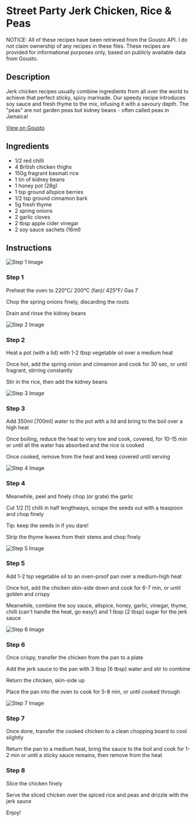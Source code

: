 # Street Party Jerk Chicken, Rice & Peas 

NOTICE: All of these recipes have been retrieved from the Gousto API. I do not claim ownership of any recipes in these files. These recipes are provided for informational purposes only, based on publicly available data from Gousto.

## Description

Jerk chicken recipes usually combine ingredients from all over the world to achieve that perfect sticky, spicy marinade. Our speedy recipe introduces soy sauce and fresh thyme to the mix, infusing it with a savoury depth. The "peas" are not garden peas but kidney beans - often called peas in Jamaica! 

[View on Gousto](https://www.gousto.co.uk/recipes/cookbook/street-party-jerk-chicken-rice-peas)

## Ingredients

- 1/2 red chilli
- 4 British chicken thighs
- 150g fragrant basmati rice
- 1 tin of kidney beans
- 1 honey pot (28g)
- 1 tsp ground allspice berries
- 1/2 tsp ground cinnamon bark  
- 5g fresh thyme
- 2 spring onions
- 2 garlic cloves
- 2 tbsp apple cider vinegar
- 2 soy sauce sachets (16ml)

## Instructions

![Step 1 Image](https://production-media.gousto.co.uk/cms/recipe-step-image/step-1-x200.jpg)

### Step 1

Preheat the oven to 220&deg;C/ 200&deg;C (fan)/ 425&deg;F/ Gas 7


Chop the spring onions finely, discarding the roots


Drain and rinse the kidney beans

![Step 2 Image](https://production-media.gousto.co.uk/cms/recipe-step-image/step-2-x200.jpg)

### Step 2

Heat a pot (with a lid) with 1-2 tbsp vegetable oil over a medium heat


Once&nbsp;hot, add the spring onion and cinnamon and cook for 30 sec, or until fragrant, stirring constantly


Stir in&nbsp;the rice, then add the kidney beans

![Step 3 Image](https://production-media.gousto.co.uk/cms/recipe-step-image/step-3-x200.jpg)

### Step 3

Add&nbsp;350ml <span class="text-danger">[700ml]</span> water to the pot with a lid and bring to the boil over a high heat


Once boiling, reduce the heat to very low and cook, covered, for 10-15 min or until all the water has absorbed and the rice is cooked


Once cooked, remove from the heat and keep covered until serving

![Step 4 Image](https://production-media.gousto.co.uk/cms/recipe-step-image/step-4-x200.jpg)

### Step 4

Meanwhile, peel and finely chop (or grate) the garlic


Cut&nbsp;1/2&nbsp;<span class="text-danger">[1]</span>&nbsp;chilli in half lengthways, scrape the seeds out with a teaspoon and chop finely


Tip: keep the seeds in if you dare!


Strip the thyme leaves from their stems and chop finely

![Step 5 Image](https://production-media.gousto.co.uk/cms/recipe-step-image/step-5-x200.jpg)

### Step 5

Add 1-2 tsp vegetable oil to an oven-proof pan over a medium-high heat


Once&nbsp;hot, add the chicken skin-side down and cook for 6-7 min, or until golden and crispy


Meanwhile,&nbsp;combine the soy sauce, allspice, honey, garlic, vinegar, thyme, chilli (can't handle the heat, go easy!) and 1 tbsp <span class="text-danger">[2 tbsp]</span>&nbsp;sugar for the jerk sauce

![Step 6 Image](https://production-media.gousto.co.uk/cms/recipe-step-image/step-6-x200.jpg)

### Step 6

Once crispy, transfer&nbsp;the chicken from the pan to a plate&nbsp;


Add the jerk sauce to the pan with 3 tbsp <span class="text-danger">[6 tbsp]</span> water and stir to combine


Return the chicken, skin-side up


Place the pan into the oven to cook for 5-8 min, or until cooked through

![Step 7 Image](https://production-media.gousto.co.uk/cms/recipe-step-image/step-7-x200.jpg)

### Step 7

Once done, transfer the cooked chicken to a clean chopping board to cool slightly&nbsp;


Return&nbsp;the pan to a medium heat, bring the sauce to the boil and cook for 1-2 min or until a sticky sauce remains, then remove from the heat

### Step 8

Slice the chicken finely


Serve the sliced chicken over the spiced rice and peas and drizzle with the jerk sauce


Enjoy!

